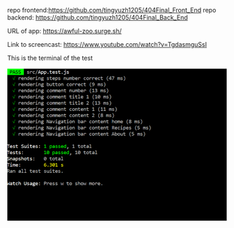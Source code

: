 repo frontend:https://github.com/tingyuzh1205/404Final_Front_End
repo backend: https://github.com/tingyuzh1205/404Final_Back_End

URL of app: https://awful-zoo.surge.sh/

Link to screencast: https://www.youtube.com/watch?v=TgdasmguSsI

This is the terminal of the test

![Test](https://github.com/tingyuzh1205/404Final_Front_End/blob/main/test.PNG)


